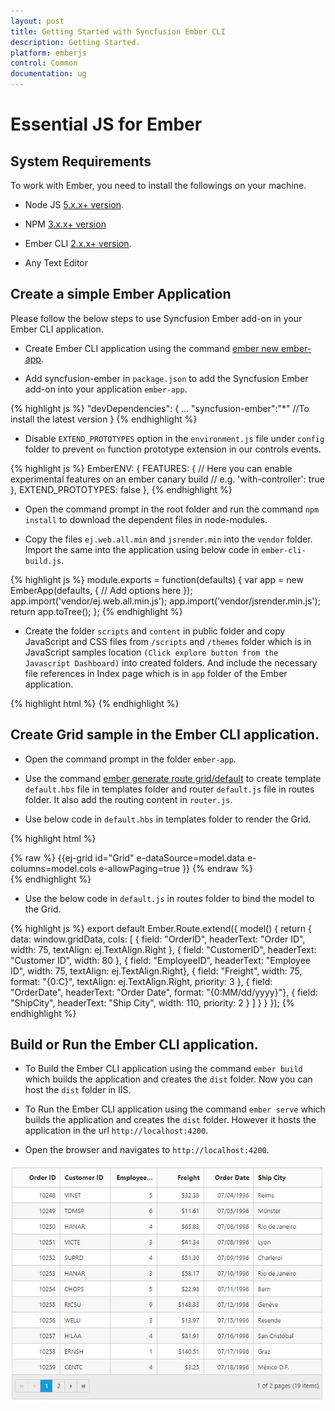 ```yaml
---
layout: post
title: Getting Started with Syncfusion Ember CLI
description: Getting Started.
platform: emberjs
control: Common
documentation: ug
---
```


# Essential JS for Ember

## System Requirements

To work with Ember, you need to install the followings on your machine.

* Node JS [5.x.x+ version](https://nodejs.org/en/).

* NPM [3.x.x+ version](https://blog.npmjs.org/post/85484771375/how-to-install-npm)

* Ember CLI [2.x.x+ version](https://ember-cli.com/).

* Any Text Editor

## Create a simple Ember Application

Please follow the below steps to use Syncfusion Ember add-on in your Ember CLI application. 

* Create Ember CLI application using the command [ember new ember-app](https://ember-cli.com/user-guide/#create-a-new-project).

* Add syncfusion-ember in `package.json` to add the Syncfusion Ember add-on into your application `ember-app`.

{% highlight js %}
    "devDependencies": {
        ...
	    "syncfusion-ember":"*" //To install the latest version
    }
{% endhighlight %}

* Disable `EXTEND_PROTOTYPES` option in the `environment.js` file under `config` folder to prevent `on` function prototype extension in our controls events.

{% highlight js %}
    EmberENV: {
		FEATURES: {
			// Here you can enable experimental features on an ember canary build
			// e.g. 'with-controller': true
		},
		EXTEND_PROTOTYPES: false
    },
{% endhighlight %}

* Open the command prompt in the root folder and run the command `npm install` to download the dependent files in node-modules.

* Copy the files `ej.web.all.min` and `jsrender.min` into the `vendor` folder. Import the same into the application using below code in `ember-cli-build.js`.

{% highlight js %}
    module.exports = function(defaults) {
        var app = new EmberApp(defaults, {
            // Add options here
        });
        app.import('vendor/ej.web.all.min.js');
        app.import('vendor/jsrender.min.js');
        return app.toTree();
    };
{% endhighlight %}

* Create the folder `scripts` and `content` in public folder and copy JavaScript and CSS files from `/scripts` and `/themes` folder which is in JavaScript samples location `(Click explore button from the Javascript Dashboard)` into created folders. And include the necessary file references in Index page which is in `app` folder of the Ember application.

{% highlight html %}
    <head>
        <link rel="stylesheet" href="{{rootURL}}content/ejthemes/default-theme/ej.web.all.min.css">
    </head>
    <body>
        <script src="{{rootURL}}scripts/scripts/jsondata.min.js" type="text/javascript"></script>
    </body>
{% endhighlight %}

## Create Grid sample in the Ember CLI application.

* Open the command prompt in the folder `ember-app`.

* Use the command [ember generate route grid/default](https://guides.emberjs.com/v2.11.0/routing/defining-your-routes/) to create template `default.hbs` file in templates folder and router `default.js` file in routes folder. It also add the routing content in `router.js`.

* Use below code in `default.hbs` in templates folder to render the Grid.

{% highlight html %}
	<div class="e-control">
	{% raw %}
	{{ej-grid id="Grid" e-dataSource=model.data e-columns=model.cols e-allowPaging=true }}
	{% endraw %}
	</div>
{% endhighlight %}

* Use the below code in `default.js` in routes folder to bind the model to the Grid.

{% highlight js %}
    export default Ember.Route.extend({
        model() {
            return {
                data: window.gridData,
                cols: [
                    { field: "OrderID", headerText: "Order ID", width: 75, textAlign: ej.TextAlign.Right },
                    { field: "CustomerID", headerText: "Customer ID", width: 80 },
                    { field: "EmployeeID", headerText: "Employee ID", width: 75, textAlign: ej.TextAlign.Right},
                    { field: "Freight", width: 75, format: "{0:C}", textAlign: ej.TextAlign.Right, priority: 3 },
                    { field: "OrderDate", headerText: "Order Date", format: "{0:MM/dd/yyyy}"},
                    { field: "ShipCity", headerText: "Ship City", width: 110, priority: 2 }
               ]
           }
        }
    });
{% endhighlight %}

## Build or Run the Ember CLI application.

* To Build the Ember CLI application using the command `ember build` which builds the application and creates the `dist` folder. Now you can host the `dist` folder in IIS.

* To Run the Ember CLI application using the command `ember serve` which builds the application and creates the `dist` folder. However it hosts the application in the url `http://localhost:4200`.

* Open the browser and navigates to `http://localhost:4200`.

![](/emberjs/Getting-Started_images/Getting-Started_img1.png)